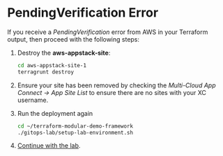 # PendingVerification Error

If you receive a *PendingVerification* error from AWS in your Terraform output, then proceed with the following steps:

1. Destroy the **aws-appstack-site**:

    ```bash
    cd aws-appstack-site-1
    terragrunt destroy
    ```

1. Ensure your site has been removed by checking the *Multi-Cloud App Connect -> App Site List* to ensure there are no sites with your XC username.

1. Run the deployment again

    ```.bash
    cd ~/terraform-modular-demo-framework
    ./gitops-lab/setup-lab-environment.sh
    ```

1. [Continue with the lab](introduction.md#configure-git-in-visual-studio-code).
